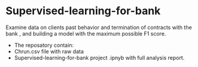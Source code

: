 # Supervised-learning-for-bank
 Examine data on clients past behavior and termination of contracts with the bank , and building a model with the maximum possible F1 score.
* The reposatory contain:
 * Chrun.csv file with raw data
 * Supervised-learning-for-bank project .ipnyb with full analysis report.
 
